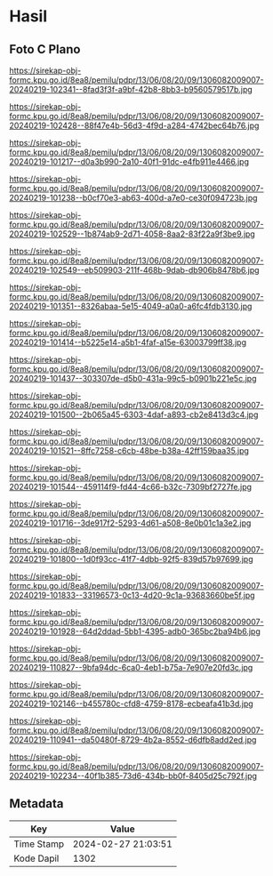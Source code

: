 # Hasil

## Foto C Plano

https://sirekap-obj-formc.kpu.go.id/8ea8/pemilu/pdpr/13/06/08/20/09/1306082009007-20240219-102341--8fad3f3f-a9bf-42b8-8bb3-b9560579517b.jpg

https://sirekap-obj-formc.kpu.go.id/8ea8/pemilu/pdpr/13/06/08/20/09/1306082009007-20240219-102428--88f47e4b-56d3-4f9d-a284-4742bec64b76.jpg

https://sirekap-obj-formc.kpu.go.id/8ea8/pemilu/pdpr/13/06/08/20/09/1306082009007-20240219-101217--d0a3b990-2a10-40f1-91dc-e4fb911e4466.jpg

https://sirekap-obj-formc.kpu.go.id/8ea8/pemilu/pdpr/13/06/08/20/09/1306082009007-20240219-101238--b0cf70e3-ab63-400d-a7e0-ce30f094723b.jpg

https://sirekap-obj-formc.kpu.go.id/8ea8/pemilu/pdpr/13/06/08/20/09/1306082009007-20240219-102529--1b874ab9-2d71-4058-8aa2-83f22a9f3be9.jpg

https://sirekap-obj-formc.kpu.go.id/8ea8/pemilu/pdpr/13/06/08/20/09/1306082009007-20240219-102549--eb509903-211f-468b-9dab-db906b8478b6.jpg

https://sirekap-obj-formc.kpu.go.id/8ea8/pemilu/pdpr/13/06/08/20/09/1306082009007-20240219-101351--8326abaa-5e15-4049-a0a0-a6fc4fdb3130.jpg

https://sirekap-obj-formc.kpu.go.id/8ea8/pemilu/pdpr/13/06/08/20/09/1306082009007-20240219-101414--b5225e14-a5b1-4faf-a15e-63003799ff38.jpg

https://sirekap-obj-formc.kpu.go.id/8ea8/pemilu/pdpr/13/06/08/20/09/1306082009007-20240219-101437--303307de-d5b0-431a-99c5-b0901b221e5c.jpg

https://sirekap-obj-formc.kpu.go.id/8ea8/pemilu/pdpr/13/06/08/20/09/1306082009007-20240219-101500--2b065a45-6303-4daf-a893-cb2e8413d3c4.jpg

https://sirekap-obj-formc.kpu.go.id/8ea8/pemilu/pdpr/13/06/08/20/09/1306082009007-20240219-101521--8ffc7258-c6cb-48be-b38a-42ff159baa35.jpg

https://sirekap-obj-formc.kpu.go.id/8ea8/pemilu/pdpr/13/06/08/20/09/1306082009007-20240219-101544--459114f9-fd44-4c66-b32c-7309bf2727fe.jpg

https://sirekap-obj-formc.kpu.go.id/8ea8/pemilu/pdpr/13/06/08/20/09/1306082009007-20240219-101716--3de917f2-5293-4d61-a508-8e0b01c1a3e2.jpg

https://sirekap-obj-formc.kpu.go.id/8ea8/pemilu/pdpr/13/06/08/20/09/1306082009007-20240219-101800--1d0f93cc-41f7-4dbb-92f5-839d57b97699.jpg

https://sirekap-obj-formc.kpu.go.id/8ea8/pemilu/pdpr/13/06/08/20/09/1306082009007-20240219-101833--33196573-0c13-4d20-9c1a-93683660be5f.jpg

https://sirekap-obj-formc.kpu.go.id/8ea8/pemilu/pdpr/13/06/08/20/09/1306082009007-20240219-101928--64d2ddad-5bb1-4395-adb0-365bc2ba94b6.jpg

https://sirekap-obj-formc.kpu.go.id/8ea8/pemilu/pdpr/13/06/08/20/09/1306082009007-20240219-110827--9bfa94dc-6ca0-4eb1-b75a-7e907e20fd3c.jpg

https://sirekap-obj-formc.kpu.go.id/8ea8/pemilu/pdpr/13/06/08/20/09/1306082009007-20240219-102146--b455780c-cfd8-4759-8178-ecbeafa41b3d.jpg

https://sirekap-obj-formc.kpu.go.id/8ea8/pemilu/pdpr/13/06/08/20/09/1306082009007-20240219-110941--da50480f-8729-4b2a-8552-d6dfb8add2ed.jpg

https://sirekap-obj-formc.kpu.go.id/8ea8/pemilu/pdpr/13/06/08/20/09/1306082009007-20240219-102234--40f1b385-73d6-434b-bb0f-8405d25c792f.jpg


## Metadata

| Key        | Value               |
| ---------- | ------------------- |
| Time Stamp | 2024-02-27 21:03:51 |
| Kode Dapil | 1302                |



